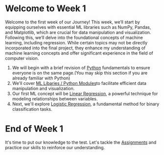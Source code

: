 # Welcome to Week 1
Welcome to the first week of our Journey! This week, we’ll start by equipping ourselves with essential ML libraries such as NumPy, Pandas, and Matplotlib, which are crucial for data manipulation and visualization. Following this, we’ll delve into the foundational concepts of machine learning, including regression.
While certain topics may not be directly incorporated into the final project, they enhance my understanding of machine learning concepts and offer significant experience in the field of computer vision.

1. We will begin with a brief revision of [Python](https://scrimba.com/learn/python) fundamentals to ensure everyone is on the same page.(You may skip this section if you are already familiar with Python)
2. We'll cover [ML Libaries / Python Modules](https://github.com/VarunSriTeja/WIDS--FaceCipher/tree/main/WEEK1/Python%20Modules)to facilitate efficient data manipulation and visualization.
3. Our first ML concept will be [Linear Regression](https://github.com/VarunSriTeja/WIDS--FaceCipher/tree/main/WEEK1/Linear%20Regression), a powerful technique for modeling relationships between variables.
4. Next, we'll explore [Logistic Regression](), a fundamental method for binary classification tasks.

# End of Week 1
It's time to put our knowledge to the test. Let's tackle the [Assignments](https://github.com/VarunSriTeja/WIDS--FaceCipher/tree/main/WEEK1/Assignment1) and practice our skills to reinforce our understanding.
